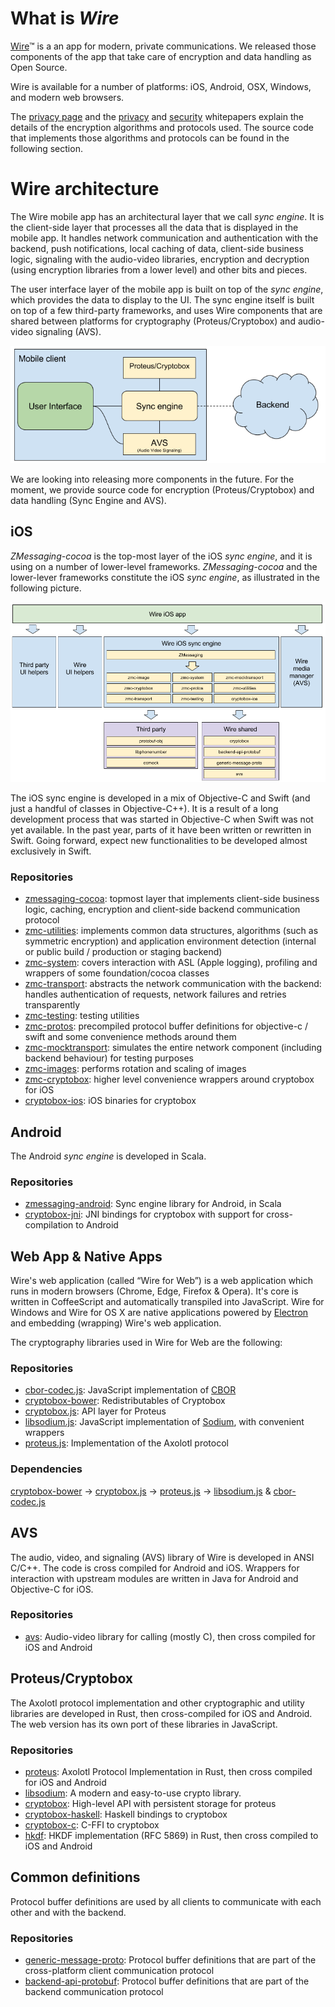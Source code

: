 # What is *Wire*

[Wire](https://wire.com)™ is a an app for modern, private communications. We released those components of the app that take care of encryption and data handling as Open Source.

Wire is available for a number of platforms: iOS, Android, OSX, Windows, and modern web browsers.

The [privacy page](https://wire.com/privacy/) and the [privacy](https://wire.com/resource/Wire%20Privacy%20Whitepaper/download/) and [security](https://wire.com/resource/Wire%20Security%20Whitepaper/download/) whitepapers explain the details of the encryption algorithms and protocols used.
The source code that implements those algorithms and protocols can be found in the following section.

# Wire architecture

The Wire mobile app has an architectural layer that we call *sync engine*. It is the client-side layer that processes all the data that is displayed in the mobile app. It handles network communication and authentication with the backend, push notifications, local caching of data, client-side business logic, signaling with the audio-video libraries, encryption and decryption (using encryption libraries from a lower level) and other bits and pieces.

The user interface layer of the mobile app is built on top of the *sync engine*, which provides the data to display to the UI.
The sync engine itself is built on top of a few third-party frameworks, and uses Wire components that are shared between platforms for cryptography (Proteus/Cryptobox) and audio-video signaling (AVS).

![Mobile app architecture](/assets/mobile-architecture.png?raw=true "Mobile app architecture")

We are looking into releasing more components in the future. For the moment, we provide source code for encryption (Proteus/Cryptobox) and data handling (Sync Engine and AVS).

## iOS

*ZMessaging-cocoa* is the top-most layer of the iOS *sync engine*, and it is using on a number of lower-level frameworks. *ZMessaging-cocoa* and the lower-lever frameworks constitute the iOS *sync engine*, as illustrated in the following picture.

![iOS architecture](/assets/ios-architecture.png?raw=true "iOS architecture")

The iOS sync engine is developed in a mix of Objective-C and Swift (and just a handful of classes in Objective-C++). It is a result of a long development process that was started in Objective-C when Swift was not yet available. In the past year, parts of it have been written or rewritten in Swift. Going forward, expect new functionalities to be developed almost exclusively in Swift.

### Repositories

- [zmessaging-cocoa](https://github.com/wireapp/zmessaging-cocoa): topmost layer that implements client-side business logic, caching, encryption and client-side backend communication protocol
- [zmc-utilities](https://github.com/wireapp/zmc-utilities): implements common data structures, algorithms (such as symmetric encryption) and application environment detection (internal or public build / production or staging backend)
- [zmc-system](https://github.com/wireapp/zmc-system): covers interaction with ASL (Apple logging), profiling and wrappers of some foundation/cocoa classes
- [zmc-transport](https://github.com/wireapp/zmc-transport): abstracts the network communication with the backend: handles authentication of requests, network failures and retries transparently
- [zmc-testing](https://github.com/wireapp/zmc-testing): testing utilities
- [zmc-protos](https://github.com/wireapp/zmc-protos): precompiled protocol buffer definitions for objective-c / swift and some convenience methods around them
- [zmc-mocktransport](https://github.com/wireapp/zmc-mocktransport): simulates the entire network component (including backend behaviour) for testing purposes
- [zmc-images](https://github.com/wireapp/zmc-images): performs rotation and scaling of images
- [zmc-cryptobox](https://github.com/wireapp/zmc-cryptobox): higher level convenience wrappers around cryptobox for iOS
- [cryptobox-ios](https://github.com/wireapp/cryptobox-ios): iOS binaries for cryptobox

## Android

The Android *sync engine* is developed in Scala.

### Repositories

- [zmessaging-android](https://github.com/wireapp/zmessaging-android): Sync engine library for Android, in Scala
- [cryptobox-jni](https://github.com/wireapp/cryptobox-jni): JNI bindings for cryptobox with support for cross-compilation to Android


## Web App & Native Apps

Wire's web application (called “Wire for Web”) is a web application which runs in modern browsers (Chrome, Edge, Firefox & Opera). It's core is written in CoffeeScript and automatically transpiled into JavaScript. Wire for Windows and Wire for OS X are native applications powered by [Electron](http://electron.atom.io/) and embedding (wrapping) Wire's web application.

The cryptography libraries used in Wire for Web are the following:

### Repositories

- [cbor-codec.js](https://github.com/wireapp/cbor-codec.js): JavaScript implementation of [CBOR](http://cbor.io/) 
- [cryptobox-bower](https://github.com/wireapp/cryptobox-bower): Redistributables of Cryptobox
- [cryptobox.js](https://github.com/wireapp/cryptobox.js): API layer for Proteus
- [libsodium.js](https://github.com/wireapp/libsodium.js): JavaScript implementation of [Sodium](https://download.libsodium.org/doc/), with convenient wrappers 
- [proteus.js](https://github.com/wireapp/proteus.js): Implementation of the Axolotl protocol

### Dependencies

[cryptobox-bower](https://github.com/wireapp/cryptobox-bower) → [cryptobox.js](https://github.com/wireapp/cryptobox.js) → [proteus.js](https://github.com/wireapp/proteus.js) → [libsodium.js](https://github.com/wireapp/libsodium.js) & [cbor-codec.js](https://github.com/wireapp/cbor-codec.js)

## AVS

The audio, video, and signaling (AVS) library of Wire is developed in ANSI C/C++. The code is cross compiled for Android and iOS. Wrappers for interaction with upstream modules are written in Java for Android and Objective-C for iOS.

### Repositories

- [avs](https://github.com/wireapp/avs): Audio-video library for calling (mostly C), then cross compiled for iOS and Android

## Proteus/Cryptobox

The Axolotl protocol implementation and other cryptographic and utility libraries are developed in Rust, then cross-compiled for iOS and Android. The web version has its own port of these libraries in JavaScript.

### Repositories

- [proteus](https://github.com/wireapp/proteus): Axolotl Protocol Implementation in Rust, then cross compiled for iOS and Android
- [libsodium](https://github.com/wireapp/libsodium): A modern and easy-to-use crypto library. 
- [cryptobox](https://github.com/wireapp/cryptobox): High-level API with persistent storage for proteus
- [cryptobox-haskell](https://github.com/wireapp/cryptobox-haskell): Haskell bindings to cryptobox
- [cryptobox-c](https://github.com/wireapp/cryptobox-c): C-FFI to cryptobox 
- [hkdf](https://github.com/wireapp/hkdf): HKDF implementation (RFC 5869) in Rust, then cross compiled to iOS and Android

## Common definitions

Protocol buffer definitions are used by all clients to communicate with each other and with the backend.

### Repositories

- [generic-message-proto](https://github.com/wireapp/generic-message-proto): Protocol buffer definitions that are part of the cross-platform client communication protocol
- [backend-api-protobuf](https://github.com/wireapp/backend-api-protobuf): Protocol buffer definitions that are part of the backend communication protocol 

